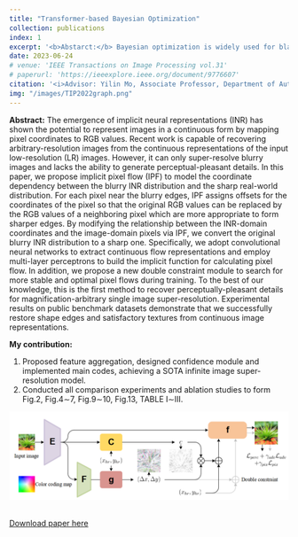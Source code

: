 ```yaml
---
title: "Transformer-based Bayesian Optimization"
collection: publications
index: 1
excerpt: '<b>Abstarct:</b> Bayesian optimization is widely used for black-box function optimization, excelling in global optimization and minimal sample requirements. It is valuable for complex, non-convex, and computationally expensive problems, prevalent in machine learning and optimization. Traditional Bayesian optimization relies on Gaussian processes, which face limitations in computational cost and scalability. We introduce a Transformer-based Bayesian optimization approach, <b>merging Gaussian process uncertainty estimation with neural network scalability</b>. This approach, incorporating self-attention mechanisms for better contextual integration, <b>outperforms traditional methods</b>, delivering similar optimization performance as Gaussian processes but with significantly <b>faster processing times (O(n1.41)</b> for PT-BO and O(n2.16) for GP-BO). Moreover, experiments show Transformer-based Bayesian optimization to be <b>more efficient for high-dimensional data or large datasets</b>, with higher optimization efficiency compared to GP-BO.'
date: 2023-06-24
# venue: 'IEEE Transactions on Image Processing vol.31'
# paperurl: 'https://ieeexplore.ieee.org/document/9776607'
citation: '<i>Advisor: Yilin Mo, Associate Professor, Department of Automation, Tsinghua University <br>Yanan Sui, Associate Professor, Department of Aerospace Engineering, Tsinghua University</i>' 
img: "/images/TIP2022graph.png"
---
```


<b>Abstract:</b>
The emergence of implicit neural representations (INR) has shown the potential to represent images in a continuous form by mapping pixel coordinates to RGB values. Recent work is capable of recovering arbitrary-resolution images from the continuous representations of the input low-resolution (LR) images. However, it can only super-resolve blurry images and lacks the ability to generate perceptual-pleasant details. In this paper, we propose implicit pixel flow (IPF) to model the coordinate dependency between the blurry INR distribution and the sharp real-world distribution. For each pixel near the blurry edges, IPF assigns offsets for the coordinates of the pixel so that the original RGB values can be replaced by the RGB values of a neighboring pixel which are more appropriate to form sharper edges. By modifying the relationship between the INR-domain coordinates and the image-domain pixels via IPF, we convert the original blurry INR distribution to a sharp one. Specifically, we adopt convolutional neural networks to extract continuous flow representations and employ multi-layer perceptrons to build the implicit function for calculating pixel flow. In addition, we propose a new double constraint module to search for more stable and optimal pixel flows during training. To the best of our knowledge, this is the first method to recover perceptually-pleasant details for magnification-arbitrary single image super-resolution. Experimental results on public benchmark datasets demonstrate that we successfully restore shape edges and satisfactory textures from continuous image representations.

<b>My contribution:</b>
1. Proposed feature aggregation, designed confidence module and implemented main codes, achieving a SOTA infinite image super-resolution model.
2. Conducted all comparison experiments and ablation studies to form Fig.2, Fig.4$\sim$7, Fig.9$\sim$10, Fig.13, TABLE I$\sim$III.


<td><img class="proj_thumb" src="images/TIP2022graph.png" width="700px" alt=""/>&nbsp;</td>

[Download paper here](http://patricia1019.github.io/files/TIP2022.pdf)

